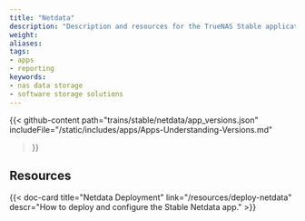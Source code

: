 ```yaml
---
title: "Netdata"
description: "Description and resources for the TrueNAS Stable application called Netdata."
weight:
aliases:
tags:
- apps
- reporting
keywords:
- nas data storage
- software storage solutions
---
```


{{< github-content 
    path="trains/stable/netdata/app_versions.json"
	includeFile="/static/includes/apps/Apps-Understanding-Versions.md"
>}}

## Resources

<div class="docs-sections">

{{< doc-card title="Netdata Deployment" link="/resources/deploy-netdata"
descr="How to deploy and configure the Stable Netdata app." >}}

</div>